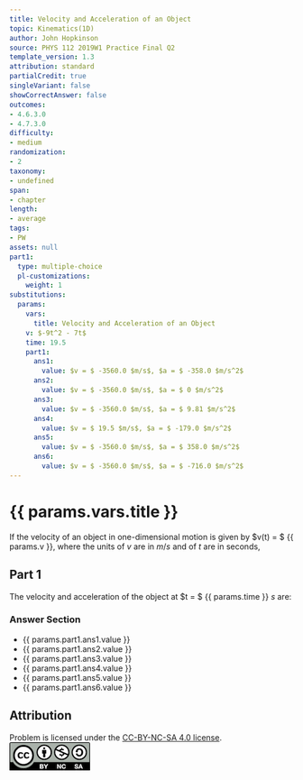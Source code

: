 ```yaml
---
title: Velocity and Acceleration of an Object
topic: Kinematics(1D)
author: John Hopkinson
source: PHYS 112 2019W1 Practice Final Q2
template_version: 1.3
attribution: standard
partialCredit: true
singleVariant: false
showCorrectAnswer: false
outcomes:
- 4.6.3.0
- 4.7.3.0
difficulty:
- medium
randomization:
- 2
taxonomy:
- undefined
span:
- chapter
length:
- average
tags:
- PW
assets: null
part1:
  type: multiple-choice
  pl-customizations:
    weight: 1
substitutions:
  params:
    vars:
      title: Velocity and Acceleration of an Object
    v: $-9t^2 - 7t$
    time: 19.5
    part1:
      ans1:
        value: $v = $ -3560.0 $m/s$, $a = $ -358.0 $m/s^2$
      ans2:
        value: $v = $ -3560.0 $m/s$, $a = $ 0 $m/s^2$
      ans3:
        value: $v = $ -3560.0 $m/s$, $a = $ 9.81 $m/s^2$
      ans4:
        value: $v = $ 19.5 $m/s$, $a = $ -179.0 $m/s^2$
      ans5:
        value: $v = $ -3560.0 $m/s$, $a = $ 358.0 $m/s^2$
      ans6:
        value: $v = $ -3560.0 $m/s$, $a = $ -716.0 $m/s^2$
---
```

# {{ params.vars.title }}
If the velocity of an object in one-dimensional motion is given by $v(t) = $ {{ params.v }}, where the units of $v$ are in $m/s$ and of $t$ are in seconds,

## Part 1

The velocity and acceleration of the object at $t = $ {{ params.time }} $s$ are:

### Answer Section

- {{ params.part1.ans1.value }}
- {{ params.part1.ans2.value }}
- {{ params.part1.ans3.value }}
- {{ params.part1.ans4.value }}
- {{ params.part1.ans5.value }}
- {{ params.part1.ans6.value }}

## Attribution

Problem is licensed under the [CC-BY-NC-SA 4.0 license](https://creativecommons.org/licenses/by-nc-sa/4.0/).<br> ![The Creative Commons 4.0 license requiring attribution-BY, non-commercial-NC, and share-alike-SA license.](https://raw.githubusercontent.com/firasm/bits/master/by-nc-sa.png)